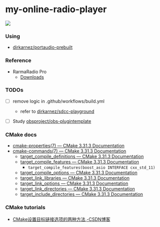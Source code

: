 my-online-radio-player
====================
![](https://github.com/dirkarnez/portaudio-playground/actions/workflows/build.yml/badge.svg)

### Using
- [dirkarnez/portaudio-prebuilt](https://github.com/dirkarnez/portaudio-prebuilt)

### Reference
- RarmaRadio Pro
  - [Downloads](https://www.raimersoft.com/php/downloads.php)
  
### TODOs
- [ ] remove logic in .github/workflows/build.yml
  - refer to [dirkarnez/sdcc-playground](https://github.com/dirkarnez/sdcc-playground)
- [ ] Study [obsproject/obs-plugintemplate](https://github.com/obsproject/obs-plugintemplate)


### CMake docs
- [cmake-properties(7) — CMake 3.31.3 Documentation](https://cmake.org/cmake/help/latest/manual/cmake-properties.7.html#target-properties)
- [cmake-commands(7) — CMake 3.31.3 Documentation](https://cmake.org/cmake/help/latest/manual/cmake-commands.7.html)
  - [target_compile_definitions — CMake 3.31.3 Documentation](https://cmake.org/cmake/help/latest/command/target_compile_definitions.html)
  - [target_compile_features — CMake 3.31.3 Documentation](https://cmake.org/cmake/help/latest/command/target_compile_features.html)
    - `target_compile_features(boost_asio INTERFACE cxx_std_11)`
  - [target_compile_options — CMake 3.31.3 Documentation](https://cmake.org/cmake/help/latest/command/target_compile_options.html)
  - [target_link_libraries — CMake 3.31.3 Documentation](https://cmake.org/cmake/help/latest/command/target_link_libraries.html)
  - [target_link_options — CMake 3.31.3 Documentation](https://cmake.org/cmake/help/latest/command/target_link_options.html)
  - [target_link_directories — CMake 3.31.3 Documentation](https://cmake.org/cmake/help/latest/command/target_link_directories.html)
  - [target_include_directories — CMake 3.31.3 Documentation](https://cmake.org/cmake/help/latest/command/target_include_directories.html)

### CMake tutorials
- [CMake设置目标链接选项的两种方法,-CSDN博客](https://blog.csdn.net/sinat_31608641/article/details/128635869)
